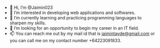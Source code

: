 - 👋 Hi, I’m @Jaimin023
- 👀 I’m interested in developing web applications and softwares.
- 🌱 I’m currently learning and practicing programming languages to sharpen my skills.
- 💞️ I’m looking for an opportunity to begin my career in an IT field.
- 📫 You can reach me out by my mail id that is jaimintayde@gmail.com or you can call me on my contact number +64223091833.

<!---
Jaimin023/Jaimin023 is a ✨ special ✨ repository because its `README.md` (this file) appears on your GitHub profile.
You can click the Preview link to take a look at your changes.
--->
